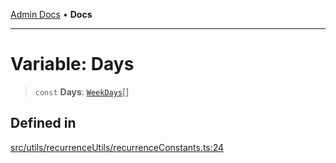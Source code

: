 [Admin Docs](/) • **Docs**

***

# Variable: Days

> `const` **Days**: [`WeekDays`](../../recurrenceTypes/enumerations/WeekDays.md)[]

## Defined in

[src/utils/recurrenceUtils/recurrenceConstants.ts:24](https://github.com/PalisadoesFoundation/talawa-admin/blob/main/src/utils/recurrenceUtils/recurrenceConstants.ts#L24)
